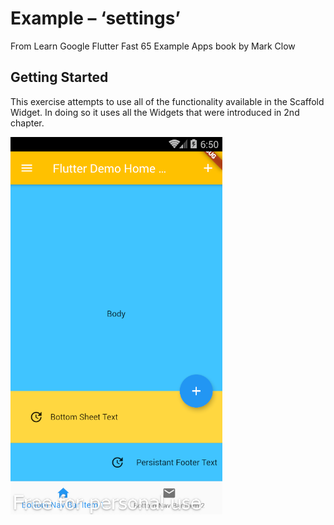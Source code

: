 # Example – ‘settings’

From Learn Google Flutter Fast 65 Example Apps book by Mark Clow

## Getting Started

This exercise attempts to use all of the functionality available in the Scaffold Widget.
In doing so it uses all the Widgets that were introduced in 2nd chapter.

![appImage.png](images/appImage.png)